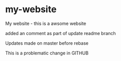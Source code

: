 # my-website
My website - this is a awsome website 

added an comment as part of update  readme branch

Updates made on master before rebase

This is a problematic change in GITHUB
